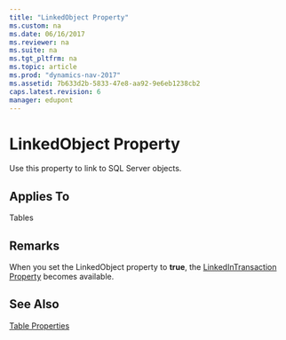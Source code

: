 ```yaml
---
title: "LinkedObject Property"
ms.custom: na
ms.date: 06/16/2017
ms.reviewer: na
ms.suite: na
ms.tgt_pltfrm: na
ms.topic: article
ms.prod: "dynamics-nav-2017"
ms.assetid: 7b633d2b-5833-47e8-aa92-9e6eb1238cb2
caps.latest.revision: 6
manager: edupont
---
```

# LinkedObject Property
Use this property to link to SQL Server objects.  
  
## Applies To  
 Tables  
  
## Remarks  
 When you set the LinkedObject property to **true**, the [LinkedInTransaction Property](devenv-linkedintransaction-property.md) becomes available.  
  
## See Also  
 [Table Properties](devenv-table-properties.md)